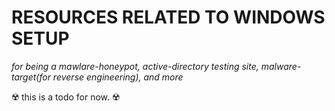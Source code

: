 # RESOURCES RELATED TO WINDOWS SETUP
*for being a mawlare-honeypot, active-directory testing site, malware-target(for reverse engineering), and more*

☢️ this is a todo for now. ☢️

